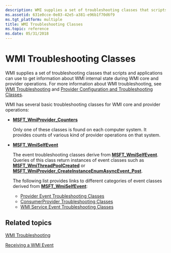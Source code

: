 ```yaml
---
description: WMI supplies a set of troubleshooting classes that scripts and applications can use to get information about WMI internal state during WMI core and provider operations.
ms.assetid: 631e0cce-0e83-42e5-a381-e96b1f70d6f9
ms.tgt_platform: multiple
title: WMI Troubleshooting Classes
ms.topic: reference
ms.date: 05/31/2018
---
```


# WMI Troubleshooting Classes

WMI supplies a set of troubleshooting classes that scripts and applications can use to get information about WMI internal state during WMI core and provider operations. For more information about WMI troubleshooting, see [WMI Troubleshooting](wmi-troubleshooting.md) and [Provider Configuration and Troubleshooting Classes](provider-configuration-and-troubleshooting-classes.md).

WMI has several basic troubleshooting classes for WMI core and provider operations:

-   [**MSFT\_WmiProvider\_Counters**](/previous-versions/windows/desktop/wmisystemprov/msft-wmiprovider-counters)

    Only one of these classes is found on each computer system. It provides counts of various kind of provider operations on that system.

-   [**MSFT\_WmiSelfEvent**](/previous-versions/windows/desktop/wmisystemprov/msft-wmiselfevent)

    The event troubleshooting classes derive from [**MSFT\_WmiSelfEvent**](/previous-versions/windows/desktop/wmisystemprov/msft-wmiselfevent). Queries of this class return instances of event classes such as [**MSFT\_WmiThreadPoolCreated**](/previous-versions/windows/desktop/wmisystemprov/msft-wmithreadpoolcreated) or [**MSFT\_WmiProvider\_CreateInstanceEnumAsyncEvent\_Post**](/previous-versions/windows/desktop/wmisystemprov/msft-wmiprovider-createinstanceenumasyncevent-post).

    The following list provides links to different categories of event classes derived from [**MSFT\_WmiSelfEvent**](/previous-versions/windows/desktop/wmisystemprov/msft-wmiselfevent):

    -   [Provider Event Troubleshooting Classes](provider-event-troubleshooting-classes.md)
    -   [ConsumerProvider Troubleshooting Classes](consumerprovider-troubleshooting-classes.md)
    -   [WMI Service Event Troubleshooting Classes](wmi-service-event-troubleshooting-classes.md)

## Related topics

<dl> <dt>

[WMI Troubleshooting](wmi-troubleshooting.md)
</dt> <dt>

[Receiving a WMI Event](receiving-a-wmi-event.md)
</dt> </dl>

 

 
